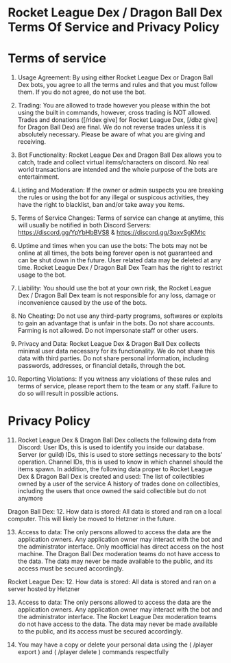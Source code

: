 # Rocket League Dex / Dragon Ball Dex Terms Of Service and Privacy Policy

# Terms of service
1. Usage Agreement:
By using either Rocket League Dex or Dragon Ball Dex bots, you agree to all the terms and rules and that you must follow them. 
If you do not agree, do not use the bot.

2. Trading:
You are allowed to trade however you please within the bot using the built in commands, however, cross trading is NOT allowed. Trades and donations ([/rldex give] for Rocket League Dex, [/dbz give] for Dragon Ball Dex) are final. We do not reverse trades unless it is absolutely necessary. Please be aware of what you are giving and receiving.
   
3. Bot Functionality: Rocket League Dex and Dragon Ball Dex allows you to catch, trade and collect virtual items/characters on discord. No real world transactions are intended and the whole purpose of the bots are entertainment.

4. Listing and Moderation: If the owner or admin suspects you are breaking the rules or using the bot for any illegal or suspicous activities, they have the right to blacklist, ban and/or take away you items.

5. Terms of Service Changes: Terms of service can change at anytime, this will usually be notified in both Discord Servers: https://discord.gg/YpYbHbBVS8 & https://discord.gg/3qxvSgKMtc

6. Uptime and times when you can use the bots: The bots may not be online at all times, the bots being forever open is not guaranteed and can be shut down in the future. User related data may be deleted at any time. Rocket League Dex / Dragon Ball Dex Team has the right to restrict usage to the bot.

7. Liability: You should use the bot at your own risk, the Rocket League Dex / Dragon Ball Dex team is not responsible for any loss, damage or inconvenience caused by the use of the bots.

8. No Cheating: Do not use any third-party programs, softwares or exploits to gain an advantage that is unfair in the bots. Do not share accounts. Farming is not allowed. Do not impersonate staff or other users.

9. Privacy and Data: Rocket League Dex & Dragon Ball Dex collects minimal user data necessary for its functionality. We do not share this data with third parties. Do not share personal information, including passwords, addresses, or financial details, through the bot.

10. Reporting Violations: If you witness any violations of these rules and terms of service, please report them to the team or any staff. Failure to do so will result in possible actions.  

# Privacy Policy

11. Rocket League Dex & Dragon Ball Dex collects the following data from Discord:
User IDs, this is used to identify you inside our database.
Server (or guild) IDs, this is used to store settings necessary to the bots' operation.
Channel IDs, this is used to know in which channel should the items spawn.
In addition, the following data proper to Rocket League Dex & Dragon Ball Dex is created and used:
The list of collectibles owned by a user of the service
A history of trades done on collectibles, including the users that once owned the said collectible but do not anymore

Dragon Ball Dex:
   12. How data is stored: All data is stored and ran on a local computer. This will likely be moved to Hetzner in the future.
   
   13. Access to data: The only persons allowed to access the data are the application owners.
   Any application owner may interact with the bot and the administrator interface. Only moofficial has direct access on the host machine.
   The Dragon Ball Dex moderation teams do not have access to the data.
   The data may never be made available to the public, and its access must be secured accordingly.

Rocket League Dex:
   12. How data is stored: All data is stored and ran on a server hosted by Hetzner
   
   13. Access to data: The only persons allowed to access the data are the application owners.
   Any application owner may interact with the bot and the administrator interface.
   The Rocket League Dex moderation teams do not have access to the data.
   The data may never be made available to the public, and its access must be secured accordingly.

14. You may have a copy or delete your personal data using the ( /player export ) and ( /player delete ) commands respectfully
